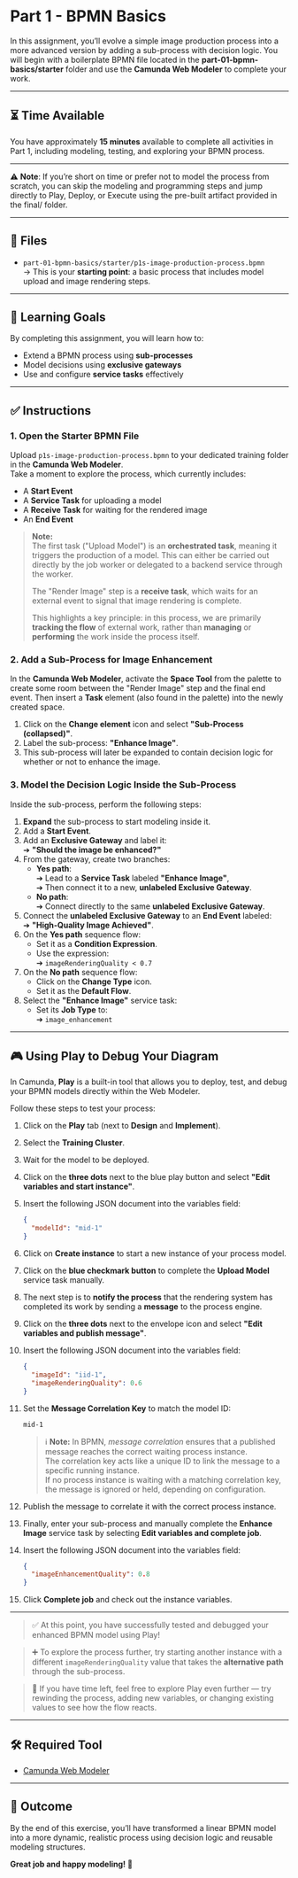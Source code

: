 # Part 1 - BPMN Basics

In this assignment, you’ll evolve a simple image production process into a more advanced version by adding a sub-process with decision logic. You will begin with a boilerplate BPMN file located in the **part-01-bpmn-basics/starter** folder and use the **Camunda Web Modeler** to complete your work.

---

## ⏳ Time Available

You have approximately **15 minutes** available to complete all activities in Part 1, including modeling, testing, and exploring your BPMN process.

---

⚠️ **Note**: If you’re short on time or prefer not to model the process from scratch, you can skip the modeling and programming steps and jump directly to Play, Deploy, or Execute using the pre-built artifact provided in the final/ folder.

---

## 📁 Files

- `part-01-bpmn-basics/starter/p1s-image-production-process.bpmn`  
  → This is your **starting point**: a basic process that includes model upload and image rendering steps.

---

## 🎯 Learning Goals

By completing this assignment, you will learn how to:

- Extend a BPMN process using **sub-processes**
- Model decisions using **exclusive gateways**
- Use and configure **service tasks** effectively

---

## ✅ Instructions

### 1. Open the Starter BPMN File

Upload `p1s-image-production-process.bpmn` to your dedicated training folder in the **Camunda Web Modeler**.  
Take a moment to explore the process, which currently includes:

- A **Start Event**
- A **Service Task** for uploading a model
- A **Receive Task** for waiting for the rendered image
- An **End Event**

> **Note:**  
> The first task ("Upload Model") is an **orchestrated task**, meaning it triggers the production of a model. This can either be carried out directly by the job worker or delegated to a backend service through the worker.  
>  
> The "Render Image" step is a **receive task**, which waits for an external event to signal that image rendering is complete.  
>  
> This highlights a key principle: in this process, we are primarily **tracking the flow** of external work, rather than **managing** or **performing** the work inside the process itself.

### 2. Add a Sub-Process for Image Enhancement

In the **Camunda Web Modeler**, activate the **Space Tool** from the palette to create some room between the "Render Image" step and the final end event. Then insert a **Task** element (also found in the palette) into the newly created space.

1. Click on the **Change element** icon and select **"Sub-Process (collapsed)"**.
2. Label the sub-process: **"Enhance Image"**.
3. This sub-process will later be expanded to contain decision logic for whether or not to enhance the image.

### 3. Model the Decision Logic Inside the Sub-Process

Inside the sub-process, perform the following steps:

1. **Expand** the sub-process to start modeling inside it.
2. Add a **Start Event**.
3. Add an **Exclusive Gateway** and label it:  
   ➔ **"Should the image be enhanced?"**
4. From the gateway, create two branches:
   - **Yes path**:  
     ➔ Lead to a **Service Task** labeled **"Enhance Image"**,  
     ➔ Then connect it to a new, **unlabeled Exclusive Gateway**.
   - **No path**:  
     ➔ Connect directly to the same **unlabeled Exclusive Gateway**.
5. Connect the **unlabeled Exclusive Gateway** to an **End Event** labeled:  
   ➔ **"High-Quality Image Achieved"**.
6. On the **Yes path** sequence flow:
   - Set it as a **Condition Expression**.
   - Use the expression:  
     ➔ `imageRenderingQuality < 0.7`
7. On the **No path** sequence flow:
   - Click on the **Change Type** icon.
   - Set it as the **Default Flow**.
8. Select the **"Enhance Image"** service task:
   - Set its **Job Type** to:  
     ➔ `image_enhancement`
     
---

## 🎮 Using Play to Debug Your Diagram

In Camunda, **Play** is a built-in tool that allows you to deploy, test, and debug your BPMN models directly within the Web Modeler.

Follow these steps to test your process:

1. Click on the **Play** tab (next to **Design** and **Implement**).
2. Select the **Training Cluster**.
3. Wait for the model to be deployed.
4. Click on the **three dots** next to the blue play button and select **"Edit variables and start instance"**.
5. Insert the following JSON document into the variables field:
    ```json
    {
      "modelId": "mid-1"
    }
    ```
6. Click on **Create instance** to start a new instance of your process model.
7. Click on the **blue checkmark button** to complete the **Upload Model** service task manually.
8. The next step is to **notify the process** that the rendering system has completed its work by sending a **message** to the process engine.
9. Click on the **three dots** next to the envelope icon and select **"Edit variables and publish message"**.
10. Insert the following JSON document into the variables field:
    ```json
    {
      "imageId": "iid-1",
      "imageRenderingQuality": 0.6
    }
    ```
11. Set the **Message Correlation Key** to match the model ID:
    ```
    mid-1
    ```

    > ℹ️ **Note:** In BPMN, *message correlation* ensures that a published message reaches the correct waiting process instance.  
    > The correlation key acts like a unique ID to link the message to a specific running instance.  
    > If no process instance is waiting with a matching correlation key, the message is ignored or held, depending on configuration.

12. Publish the message to correlate it with the correct process instance.
13. Finally, enter your sub-process and manually complete the **Enhance Image** service task by selecting **Edit variables and complete job**.
14. Insert the following JSON document into the variables field:
    ```json
    {
      "imageEnhancementQuality": 0.8
    }
    ```
15. Click **Complete job** and check out the instance variables.
---

> ✅ At this point, you have successfully tested and debugged your enhanced BPMN model using Play!  

> ➕ To explore the process further, try starting another instance with a different `imageRenderingQuality` value that takes the **alternative path** through the sub-process.

> 🎯 If you have time left, feel free to explore Play even further — try rewinding the process, adding new variables, or changing existing values to see how the flow reacts.

---

## 🛠 Required Tool

- [Camunda Web Modeler](https://camunda.com/download/modeler/)

---

## 🏁 Outcome

By the end of this exercise, you’ll have transformed a linear BPMN model into a more dynamic, realistic process using decision logic and reusable modeling structures.

**Great job and happy modeling! 🎉**